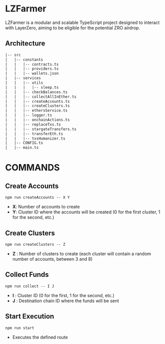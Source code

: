 # LZFarmer

LZFarmer is a modular and scalable TypeScript project designed to interact with LayerZero, aiming to be eligible for the potential ZRO airdrop.

## Architecture

```ml
|-- src
|   |-- constants
|   |   |-- contracts.ts
|   |   |-- providers.ts
|   |   |-- wallets.json
|   |-- services
|   |   |-- utils
|   |   |   |-- sleep.ts
|   |   |-- checkBalances.ts
|   |   |-- collectAllInEther.ts
|   |   |-- createAccounts.ts
|   |   |-- createClusters.ts
|   |   |-- ethersService.ts
|   |   |-- logger.ts
|   |   |-- onchainActions.ts
|   |   |-- replaceTxs.ts
|   |   |-- stargateTransfers.ts
|   |   |-- transferEth.ts
|   |   |-- txsHumanizer.ts
|   |-- CONFIG.ts
|   |-- main.ts
```

# COMMANDS

## Create Accounts

`npm run createAccounts -- X Y`

- **X**: Number of accounts to create
- **Y**: Cluster ID where the accounts will be created (0 for the first cluster, 1 for the second, etc.)

## Create Clusters
`npm run createClusters -- Z`
- **Z** : Number of clusters to create (each cluster will contain a random number of accounts, between 3 and 8)

## Collect Funds
`npm run collect -- I J`
- **I** : Cluster ID (0 for the first, 1 for the second, etc.)
- **J** : Destination chain ID where the funds will be sent

## Start Execution
`npm run start`
- Executes the defined route
